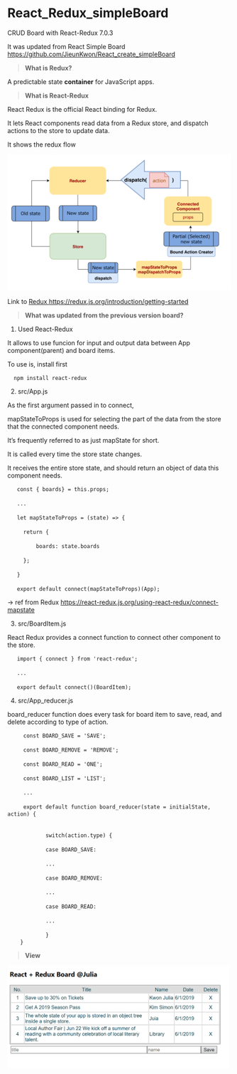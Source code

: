 # React_Redux_simpleBoard

CRUD Board with React-Redux 7.0.3

It was updated from React Simple Board https://github.com/JieunKwon/React_create_simpleBoard


> <b> What is Redux? </b>

A predictable state <b>container</b> for JavaScript apps.

> <b> What is React-Redux </b>

React Redux is the official React binding for Redux. 

It lets React components read data from a Redux store, and dispatch actions to the store to update data.

It shows the redux flow 

<img src="img/redux_flow.PNG" width="600px">


Link to <a href='https://redux.js.org/introduction/getting-started'>Redux https://redux.js.org/introduction/getting-started </a>



> <b> What was updated from the previous version board? </b>

1. Used React-Redux

It allows to use funcion for input and output data between App component(parent) and board items.

To use is, install first

      npm install react-redux
      
2. src/App.js


As the first argument passed in to connect, 

mapStateToProps is used for selecting the part of the data from the store that the connected component needs. 

It’s frequently referred to as just mapState for short.

It is called every time the store state changes.

It receives the entire store state, and should return an object of data this component needs.


       const { boards} = this.props;
       
       ...  
       
       let mapStateToProps = (state) => {

         return {

             boards: state.boards

         };

       }

       export default connect(mapStateToProps)(App);
       
       
  -> ref from Redux <a href="https://react-redux.js.org/using-react-redux/connect-mapstate">https://react-redux.js.org/using-react-redux/connect-mapstate</a>
  
3. src/BoardItem.js 


React Redux provides a connect function to connect other component to the store.

       
       import { connect } from 'react-redux';
       
       ...
       
       export default connect()(BoardItem);
       
       
4. src/App_reducer.js

board_reducer function does every task for board item to save, read, and delete according to type of action.

        
         const BOARD_SAVE = 'SAVE';

         const BOARD_REMOVE = 'REMOVE';

         const BOARD_READ = 'ONE';

         const BOARD_LIST = 'LIST';

         ...

         export default function board_reducer(state = initialState, action) {


                switch(action.type) {

                case BOARD_SAVE:

                ...

                case BOARD_REMOVE:

                ...

                case BOARD_READ:

                ...

                }
        }        
               

> <b> View </b>

<img src="img/list.PNG" width="500px">
